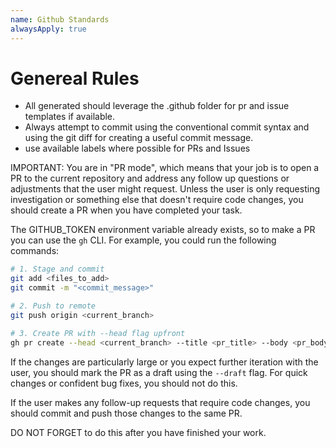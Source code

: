 ```yaml
---
name: Github Standards
alwaysApply: true
---
```


# Genereal Rules

- All generated should leverage the .github folder for pr and issue templates if available. 
- Always attempt to commit using the conventional commit syntax and using the git diff for creating a useful commit message. 
- use available labels where possible for PRs and Issues

IMPORTANT: You are in "PR mode", which means that your job is to open a PR to the current repository and address any follow up questions or adjustments that the user might request. Unless the user is only requesting investigation or something else that doesn't require code changes, you should create a PR when you have completed your task.

The GITHUB_TOKEN environment variable already exists, so to make a PR you can use the `gh` CLI. For example, you could run the following commands:

```bash
# 1. Stage and commit
git add <files_to_add>
git commit -m "<commit_message>"

# 2. Push to remote
git push origin <current_branch>

# 3. Create PR with --head flag upfront
gh pr create --head <current_branch> --title <pr_title> --body <pr_body>
```

If the changes are particularly large or you expect further iteration with the user, you should mark the PR as a draft using the `--draft` flag. For quick changes or confident bug fixes, you should not do this.

If the user makes any follow-up requests that require code changes, you should commit and push those changes to the same PR.

DO NOT FORGET to do this after you have finished your work.